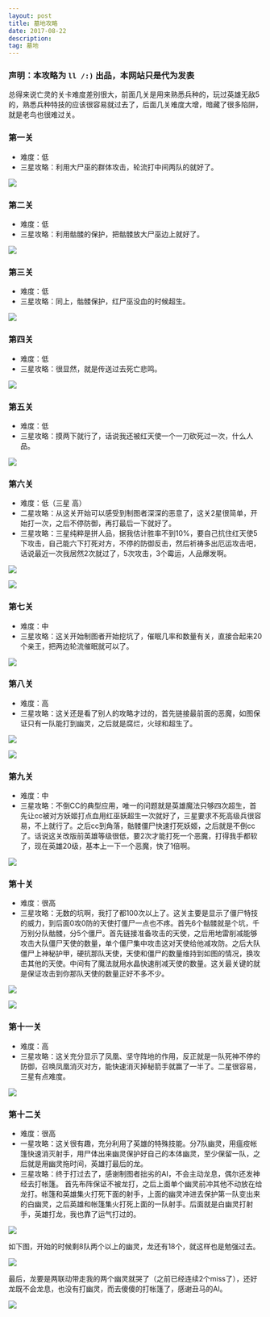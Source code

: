 ```yaml
---
layout: post
title: 墓地攻略
date: 2017-08-22
description:  
tag: 墓地
--- 
```

### 声明：本攻略为 ```ll /:)``` 出品，本网站只是代为发表

总得来说亡灵的关卡难度差别很大，前面几关是用来熟悉兵种的，玩过英雄无敌5的，熟悉兵种特技的应该很容易就过去了，后面几关难度大增，暗藏了很多陷阱，就是老鸟也很难过关。

### 第一关
* 难度：低
* 三星攻略：利用大尸巫的群体攻击，轮流打中间两队的就好了。

![](/images/gl/md-01.png)

### 第二关
* 难度：低
* 三星攻略：利用骷髅的保护，把骷髅放大尸巫边上就好了。

![](/images/gl/md-02.png)

### 第三关
* 难度：低
* 三星攻略：同上，骷髅保护，红尸巫没血的时候超生。

![](/images/gl/md-03.png)

### 第四关
* 难度：低
* 三星攻略：很显然，就是传送过去死亡悲鸣。

![](/images/gl/md-04.png)

### 第五关
* 难度：低
* 三星攻略：摸两下就行了，话说我还被红天使一个一刀砍死过一次，什么人品。

![](/images/gl/md-05.png)

### 第六关
* 难度：低（三星 高）
* 二星攻略：从这关开始可以感受到制图者深深的恶意了，这关2星很简单，开始打一次，之后不停防御，再打最后一下就好了。
* 三星攻略：三星纯粹是拼人品，据我估计胜率不到10%，要自己抗住红天使5下攻击，自己能六下打死对方，不停的防御反击，然后祈祷多出厄运攻击吧，话说最近一次我居然2次就过了，5次攻击，3个霉运，人品爆发啊。

![](/images/gl/md-06.png)

![](/images/gd/md1.png)

### 第七关
* 难度：中
* 三星攻略：这关开始制图者开始挖坑了，催眠几率和数量有关，直接合起来20个亲王，把两边轮流催眠就可以了。

![](/images/gl/md-07.png)

### 第八关
* 难度：高
* 三星攻略：这关还是看了别人的攻略才过的，首先链接最前面的恶魔，如图保证只有一队能打到幽灵，之后就是腐烂，火球和超生了。

![](/images/gl/md-08.png)

![](/images/gd/md2.png)

### 第九关
* 难度：中
* 三星攻略：不倒CC的典型应用，唯一的问题就是英雄魔法只够四次超生，首先让cc被对方妖姬打点血用红巫妖超生一次就好了，三星要求不死高级兵很容易，不上就行了。之后cc到角落，骷髅僵尸快速打死妖姬，之后就是不倒cc了。话说这关改版前英雄等级很低，要2次才能打死一个恶魔，打得我手都软了，现在英雄20级，基本上一下一个恶魔，快了1倍啊。

![](/images/gl/md-09.png)

### 第十关
* 难度：很高
* 三星攻略：无数的坑啊，我打了都100次以上了。这关主要是显示了僵尸特技的威力，到后面0攻0防的天使打僵尸一点也不疼。首先6个骷髅就是个坑，千万别分队骷髅，分5个僵尸。首先链接准备攻击的天使，之后用地雷削减能够攻击大队僵尸天使的数量，单个僵尸集中攻击这对天使给他减攻防。之后大队僵尸上神秘护甲，硬抗那队天使，天使和僵尸的数量维持到如图的情况，换攻击其他的天使。中间有了魔法就用水晶快速削减天使的数量。这关最关键的就是保证攻击到你那队天使的数量正好不多不少。

![](/images/gl/md-10.png)

![](/images/gd/md3.png)

### 第十一关
* 难度：高
* 三星攻略：这关充分显示了凤凰、坚守阵地的作用，反正就是一队死神不停的防御，召唤凤凰消灭对方，能快速消灭掉秘箭手就赢了一半了。二星很容易，三星有点难度。

![](/images/gl/md-11.png)

### 第十二关
* 难度：很高
* 一星攻略：这关很有趣，充分利用了英雄的特殊技能。分7队幽灵，用瘟疫帐篷快速消灭射手，用尸体出来幽灵保护好自己的本体幽灵，至少保留一队，之后就是用幽灵拖时间，英雄打最后的龙。
* 三星攻略：终于打过去了，感谢制图者拙劣的AI，不会主动龙息，偶尔还发神经去打帐篷。
首先布阵保证不被龙打，之后上面单个幽灵前冲其他不动放在给龙打。帐篷和英雄集火打死下面的射手，上面的幽灵冲进去保护第一队变出来的白幽灵，之后英雄和帐篷集火打死上面的一队射手。后面就是白幽灵打射手，英雄打龙，我也靠了运气打过的。

![](/images/gl/md-12.png)

如下图，开始的时候剩8队两个以上的幽灵，龙还有18个，就这样也是勉强过去。

![](/images/gd/md4.png)

最后，龙要是两联动带走我的两个幽灵就哭了（之前已经连续2个miss了），还好龙既不会龙息，也没有打幽灵，而去傻傻的打帐篷了，感谢丑马的AI。

![](/images/gd/md5.png)